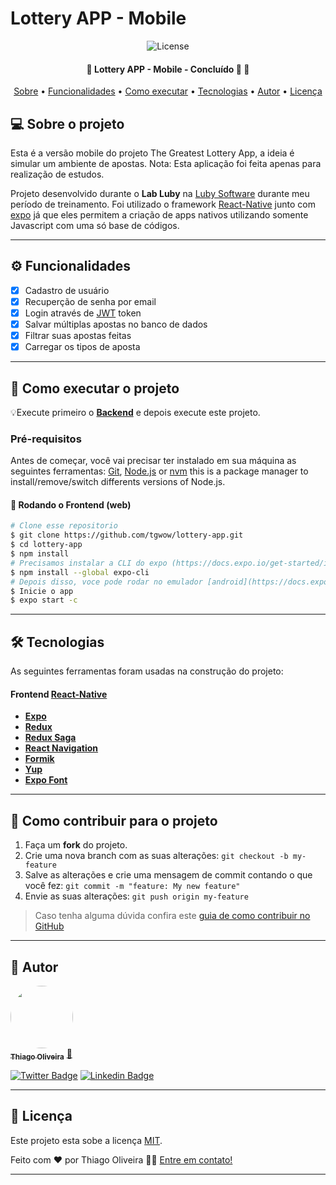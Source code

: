 # Lottery APP - Mobile

<p align="center">
	<img alt="License" src="https://img.shields.io/badge/license-MIT-brightgreen">  
</p>

<h4 align="center"> 
	🚧  Lottery APP - Mobile - Concluído 🚀 🚧
</h4>

<p align="center">
 <a href="#-sobre-o-projeto">Sobre</a> •
 <a href="#-funcionalidades">Funcionalidades</a> •
 <a href="#-como-executar-o-projeto">Como executar</a> • 
 <a href="#-tecnologias">Tecnologias</a> • 
 <a href="#-autor">Autor</a> • 
 <a href="#user-content--licença">Licença</a>
</p>


## 💻 Sobre o projeto

Esta é a versão mobile do projeto The Greatest Lottery App, a ideia é simular um ambiente de apostas. Nota: Esta aplicação foi feita apenas para realização de estudos.


Projeto desenvolvido durante o **Lab Luby** na [Luby Software](https://www.luby.com.br/) durante meu período de treinamento.
Foi utilizado o framework [React-Native](https://reactnative.dev/) junto com [expo](https://docs.expo.io/) já que eles permitem a criação de apps nativos utilizando somente Javascript com uma só base de códigos.

---

## ⚙️ Funcionalidades

- [x] Cadastro de usuário
- [x] Recuperção de senha por email
- [x] Login através de [JWT](https://jwt.io/) token
- [x] Salvar múltiplas apostas no banco de dados
- [x] Filtrar suas apostas feitas
- [x] Carregar os tipos de aposta

---

## 🚀 Como executar o projeto

💡Execute primeiro o **[Backend](https://github.com/tgwow/lottery-api)** e depois execute este projeto.

### Pré-requisitos

Antes de começar, você vai precisar ter instalado em sua máquina as seguintes ferramentas:
[Git](https://git-scm.com), [Node.js](https://nodejs.org/en/) or [nvm](https://nodejs.org/en/download/package-manager/#nvm) this is a package manager to install/remove/switch differents versions of Node.js.

#### 🎲 Rodando o Frontend (web)

```bash
# Clone esse repositorio
$ git clone https://github.com/tgwow/lottery-app.git
$ cd lottery-app
$ npm install
# Precisamos instalar a CLI do expo (https://docs.expo.io/get-started/installation/)
$ npm install --global expo-cli
# Depois disso, voce pode rodar no emulador [android](https://docs.expo.io/workflow/android-studio-emulator/)/[iOS](https://docs.expo.io/workflow/ios-simulator/) ou no seu [próprio dispositivo](https://docs.expo.io/get-started/create-a-new-app/#opening-the-app-on-your-phonetablet)
$ Inicie o app
$ expo start -c
```

---

## 🛠 Tecnologias

As seguintes ferramentas foram usadas na construção do projeto:


#### [](https://github.com/tgwow/lottery-api)**Frontend**  [React-Native](https://reactnative.dev/)

-   **[Expo](https://docs.expo.io/)**
-   **[Redux](https://redux.js.org/)**
-   **[Redux Saga](https://redux-saga.js.org/)**
-   **[React Navigation](https://reactnavigation.org/)**
-   **[Formik](https://formik.org/)**
-   **[Yup](https://github.com/jquense/yup)**
-   **[Expo Font](https://docs.expo.io/versions/latest/sdk/font/)**

---

## 💪 Como contribuir para o projeto

1. Faça um **fork** do projeto.
2. Crie uma nova branch com as suas alterações: `git checkout -b my-feature`
3. Salve as alterações e crie uma mensagem de commit contando o que você fez: `git commit -m "feature: My new feature"`
4. Envie as suas alterações: `git push origin my-feature`
> Caso tenha alguma dúvida confira este [guia de como contribuir no GitHub](./CONTRIBUTING.md)

---

## 🦸 Autor

<a href="https://www.linkedin.com/in/thiago-oliveira-86758738/">
 <img style="border-radius: 50%;" src="https://avatars.githubusercontent.com/u/28604537?s=460&u=3fc99856be98a7aa7823e0af58dfa67d2e8083ac&v=4" width="100px;" alt=""/>
 <br />
 <sub><b>Thiago Oliveira</b></sub></a> <a href="https://www.linkedin.com/in/thiago-oliveira-86758738/" title="Rocket">🚀</a>
 <br />

[![Twitter Badge](https://img.shields.io/badge/-@theveloper_tg-1ca0f1?style=flat-square&labelColor=1ca0f1&logo=twitter&logoColor=white&link=https://twitter.com/theveloper_tg)](https://twitter.com/theveloper_tg) [![Linkedin Badge](https://img.shields.io/badge/-Thiago-blue?style=flat-square&logo=Linkedin&logoColor=white&link=https://www.linkedin.com/in/thiago-oliveira-86758738/)](https://www.linkedin.com/in/thiago-oliveira-86758738/) 

---

## 📝 Licença

Este projeto esta sobe a licença [MIT](./LICENSE).

Feito com ❤️ por Thiago Oliveira 👋🏽 [Entre em contato!](https://www.linkedin.com/in/thiago-oliveira-86758738/)

---

